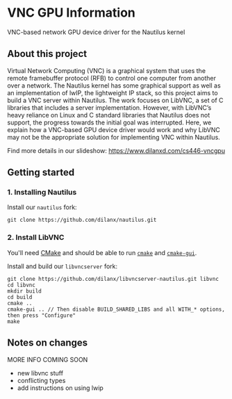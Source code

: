 # VNC GPU Information

VNC-based network GPU device driver for the Nautilus kernel

## About this project

Virtual Network Computing (VNC) is a graphical system that uses the remote framebuffer protocol (RFB) to control one computer from another over a network. The Nautilus kernel has some graphical support as well as an implementation of lwIP, the lightweight IP stack, so this project aims to build a VNC server within Nautilus. The work focuses on LibVNC, a set of C libraries that includes a server implementation. However, with LibVNC’s heavy reliance on Linux and C standard libraries that Nautilus does not support, the progress towards the initial goal was interrupted. Here, we explain how a VNC-based GPU device driver would work and why LibVNC may not be the appropriate solution for implementing VNC within Nautilus.

Find more details in our slideshow: https://www.dilanxd.com/cs446-vncgpu

## Getting started

### 1. Installing Nautilus

Install our `nautilus` fork:

```
git clone https://github.com/dilanx/nautilus.git
```

### 2. Install LibVNC

You'll need [CMake](https://cmake.org/) and should be able to run [`cmake`](https://cmake.org/cmake/help/latest/manual/cmake.1.html) and [`cmake-gui`](https://cmake.org/cmake/help/latest/manual/cmake-gui.1.html).

Install and build our `libvncserver` fork:

```
git clone https://github.com/dilanx/libvncserver-nautilus.git libvnc
cd libvnc
mkdir build
cd build
cmake ..
cmake-gui .. // Then disable BUILD_SHARED_LIBS and all WITH_* options, then press "Configure"
make
```

## Notes on changes

MORE INFO COMING SOON

- new libvnc stuff
- conflicting types
- add instructions on using lwip
